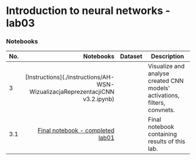 # Introduction to neural networks - lab03

### Notebooks

| No. |                                                                     Notebooks | Dataset | Description                                                               |
|-----|------------------------------------------------------------------------------:|---------|---------------------------------------------------------------------------|
| 3   | [Instructions](./instructions/AH-WSN-WizualizacjaReprezentacjiCNN v3.2.ipynb) |         | Visualize and analyse created CNN models' activations, filters, convnets. |
| 3.1 |           [Final notebook - completed lab01](./lab03_CNN_visualisation.ipynb) |         | Final notebook containing results of this lab.                            |
